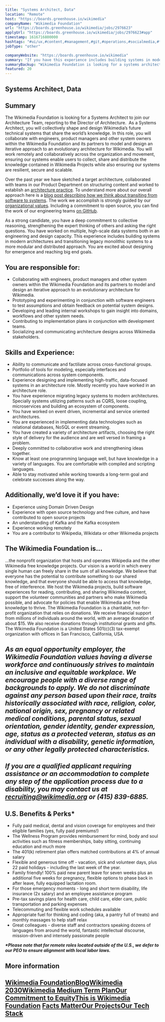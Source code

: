 ```yaml
---
title: "Systems Architect, Data"
location: "Remote"
host: "https://boards.greenhouse.io/wikimedia"
companyName: "Wikimedia Foundation"
url: "https://boards.greenhouse.io/wikimedia/jobs/2976623"
applyUrl: "https://boards.greenhouse.io/wikimedia/jobs/2976623#app"
timestamp: 1616716800000
hashtags: "#ui/ux,#content,#management,#git,#operations,#socialmedia,#finance"
jobType: "other"

companyWebsite: "https://boards.greenhouse.io/wikimedia"
summary: "If you have this experience includes building systems in modern architectures and transitioning legacy monolithic systems to a more modular and distributed approach, Wikimedia Foundation is looking for someone with your knowledge."
summaryBackup: "Wikimedia Foundation is looking for a systems architect that has experience in: #ui/ux, #content, #management."
featured: 20
---
```


## Systems Architect, Data 

## Summary

The Wikimedia Foundation is looking for a Systems Architect to join our Architecture Team, reporting to the Director of Architecture.  As a Systems Architect, you will collectively shape and design Wikimedia’s future technical systems that share the world’s knowledge. In this role, you will collaborate with engineers, product managers and other system owners within the Wikimedia Foundation and its partners to model and design an iterative approach to an evolutionary architecture for Wikimedia. You will work remotely and collaboratively across the organization and movement, ensuring our systems enable users to collect, share and distribute the knowledge contained in Wikimedia Projects while also ensuring our systems are resilient, secure and scalable.

Over the past year we have sketched a target architecture, collaborated with teams in our Product Department on structuring content and worked to establish an [architecture practice](https://www.mediawiki.org/wiki/Wikimedia_Architecture_Team#The_practice). To understand more about our overall approach here is a [blog post describing how we think about transiting from software to systems](https://techblog.wikimedia.org/2020/10/29/wikipedia-as-a-castle-in-the-wilderness-modernization-in-the-dynamic-world-of-the-internet/). The work we accomplish is strongly guided by our [organizational values](https://wikimediafoundation.org/about/values/). Including a commitment to open source, you can find the work of our engineering teams [on GitHub](https://github.com/wikimedia).

As a strong candidate, you have a deep commitment to collective reasoning, strengthening the expert thinking of others and asking the right questions. You have worked on multiple, high-scale data systems both in an engineering and design capacity. This experience includes building systems in modern architectures and transitioning legacy monolithic systems to a more modular and distributed approach. You are excited about designing for emergence and reaching big end goals. 

## You are responsible for:

*   Collaborating with engineers, product managers and other system owners within the Wikimedia Foundation and its partners to model and design an iterative approach to an evolutionary architecture for Wikimedia.
*   Prototyping and experimenting in conjunction with software engineers to test assumptions and obtain feedback on potential system designs.
*   Developing and leading internal workshops to gain insight into domains, workflows and other system needs. 
*   Contributing to implementation plans in conjunction with development teams.
*   Socializing and communicating architecture designs across Wikimedia stakeholders.

## Skills and Experience:

*   Ability to communicate and factiliate across cross-functional groups. 
*   Portfolio of tools for modeling, especially interfaces and communications across system components.
*   Experience designing and implementing high-traffic, data-focused systems in an architecture role. Mostly recently you have worked in an architecture role. 
*   You have experience migrating legacy systems to modern architectures. Specially systems utilizing patterns such as CQRS, loose coupling, microservices and building an ecosystem of components. 
*   You have worked on event driven, incremental and service oriented architectures.
*   You are experienced in implementing data technologies such as relational databases, NoSQL or event streaming. 
*   You have created a variety of architecture artifacts, choosing the right style of delivery for the audience and are well versed in framing a problem.
*   Deeply committed to collaborative work and strengthening ideas together.
*   Know at least one programming language well, but have knowledge in a variety of languages. You are comfortable with compiled and scripting languages.
*   Able to stay motivated while working towards a long-term goal and celebrate successes along the way. 

## Additionally, we’d love it if you have:

*   Experience using Domain Driven Design
*   Experience with open source technology and free culture, and have contributed to open source projects
*   An understanding of Kafka and the Kafka ecosystem
*   Experience working remotely
*   You are a contributor to Wikipedia, Wikidata or other Wikimedia projects

## The Wikimedia Foundation is... 

...the nonprofit organization that hosts and operates Wikipedia and the other Wikimedia free knowledge projects. Our vision is a world in which every single human can freely share in the sum of all knowledge. We believe that everyone has the potential to contribute something to our shared knowledge, and that everyone should be able to access that knowledge, free of interference. We host the Wikimedia projects, build software experiences for reading, contributing, and sharing Wikimedia content, support the volunteer communities and partners who make Wikimedia possible, and advocate for policies that enable Wikimedia and free knowledge to thrive. The Wikimedia Foundation is a charitable, not-for-profit organization that relies on donations. We receive financial support from millions of individuals around the world, with an average donation of about $15. We also receive donations through institutional grants and gifts. The Wikimedia Foundation is a United States 501(c)(3) tax-exempt organization with offices in San Francisco, California, USA.

## _As an equal opportunity employer, the Wikimedia Foundation values having a diverse workforce and continuously strives to maintain an inclusive and equitable workplace. We encourage people with a diverse range of backgrounds to apply. We do not discriminate against any person based upon their race, traits historically associated with race, religion, color, national origin, sex, pregnancy or related medical conditions, parental status, sexual orientation, gender identity, gender expression, age, status as a protected veteran, status as an individual with a disability, genetic information, or any other legally protected characteristics._

## _If you are a qualified applicant requiring assistance or an accommodation to complete any step of the application process due to a disability, you may contact us at recruiting@wikimedia.org or (415) 839-6885._

## U.S. Benefits & Perks\*

*   Fully paid medical, dental and vision coverage for employees and their eligible families (yes, fully paid premiums!)
*   The Wellness Program provides reimbursement for mind, body and soul activities such as fitness memberships, baby sitting, continuing education and much more
*   The 401(k) retirement plan offers matched contributions at 4% of annual salary
*   Flexible and generous time off - vacation, sick and volunteer days, plus 22 paid holidays - including the last week of the year.
*   Family friendly! 100% paid new parent leave for seven weeks plus an additional five weeks for pregnancy, flexible options to phase back in after leave, fully equipped lactation room.
*   For those emergency moments - long and short term disability, life insurance (2x salary) and an employee assistance program
*   Pre-tax savings plans for health care, child care, elder care, public transportation and parking expenses
*   Telecommuting and flexible work schedules available
*   Appropriate fuel for thinking and coding (aka, a pantry full of treats) and monthly massages to help staff relax
*   Great colleagues - diverse staff and contractors speaking dozens of languages from around the world, fantastic intellectual discourse, mission-driven and intensely passionate people

**_\*Please note that for remote roles located outside of the U.S., we defer to our PEO to ensure alignment with local labor laws._**

## More information

## [Wikimedia Foundation](https://wikimediafoundation.org/)[**Blog**](https://wikimediafoundation.org/news/)[**Wikimedia 2030**](https://meta.wikimedia.org/wiki/Strategy/Wikimedia_movement/2017)[**Wikimedia Medium Term Plan**](https://meta.wikimedia.org/wiki/Wikimedia_Foundation_Medium-term_plan_2019)[**Our Commitment to Equity**](https://medium.com/freely-sharing-the-sum-of-all-knowledge/we-stand-for-racial-justice-49c31afbabca)[**This is Wikimedia Foundation**](https://www.youtube.com/watch?v=OQzZI0l3IOw) [**Facts Matter**](https://www.youtube.com/watch?v=xQ4ba28-oGs)[**Our Projects**](https://wikimediafoundation.org/wiki/Our_projects)[**Our Tech Stack**](https://meta.wikimedia.org/wiki/Wikimedia_servers#System_architecture)
